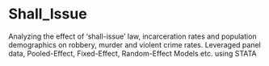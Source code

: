 # Shall_Issue
Analyzing the effect of ‘shall-issue’ law, incarceration rates and population demographics on robbery, murder and violent crime rates. Leveraged panel data, Pooled-Effect, Fixed-Effect, Random-Effect Models etc. using STATA
